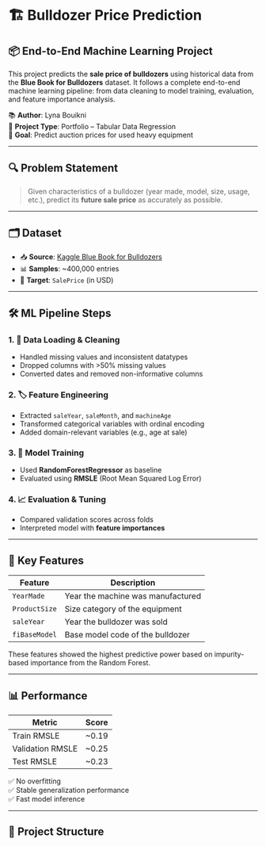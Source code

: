 # 🏗️ Bulldozer Price Prediction

## 📦 End-to-End Machine Learning Project

This project predicts the **sale price of bulldozers** using historical data from the **Blue Book for Bulldozers** dataset. It follows a complete end-to-end machine learning pipeline: from data cleaning to model training, evaluation, and feature importance analysis.

📚 **Author**: Lyna Bouikni  
📅 **Project Type**: Portfolio – Tabular Data Regression  
🎯 **Goal**: Predict auction prices for used heavy equipment

---

## 🔍 Problem Statement

> Given characteristics of a bulldozer (year made, model, size, usage, etc.), predict its **future sale price** as accurately as possible.

---

## 🗂️ Dataset

- 📥 **Source**: [Kaggle Blue Book for Bulldozers](https://www.kaggle.com/competitions/bluebook-for-bulldozers)
- 📊 **Samples**: ~400,000 entries
- 📌 **Target**: `SalePrice` (in USD)

---

## 🛠️ ML Pipeline Steps

### 1. 📁 Data Loading & Cleaning
- Handled missing values and inconsistent datatypes
- Dropped columns with >50% missing values
- Converted dates and removed non-informative columns

### 2. 🏷️ Feature Engineering
- Extracted `saleYear`, `saleMonth`, and `machineAge`
- Transformed categorical variables with ordinal encoding
- Added domain-relevant variables (e.g., age at sale)

### 3. 🤖 Model Training
- Used **RandomForestRegressor** as baseline
- Evaluated using **RMSLE** (Root Mean Squared Log Error)

### 4. 📈 Evaluation & Tuning
- Compared validation scores across folds
- Interpreted model with **feature importances**

---

## 🧠 Key Features

| Feature | Description |
|---------|-------------|
| `YearMade` | Year the machine was manufactured |
| `ProductSize` | Size category of the equipment |
| `saleYear` | Year the bulldozer was sold |
| `fiBaseModel` | Base model code of the bulldozer |

These features showed the highest predictive power based on impurity-based importance from the Random Forest.

---

## 📊 Performance

| Metric | Score |
|--------|-------|
| Train RMSLE | ~0.19 |
| Validation RMSLE | ~0.25 |
| Test RMSLE | ~0.23 |

✅ No overfitting  
✅ Stable generalization performance  
✅ Fast model inference

---

## 📁 Project Structure

